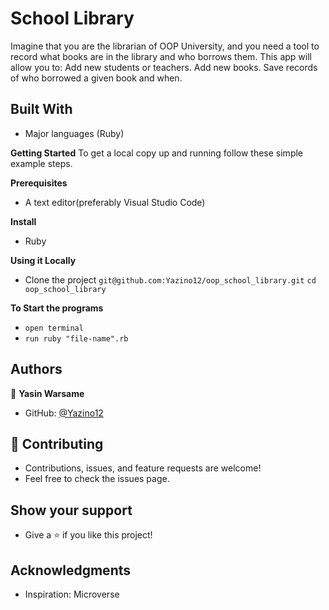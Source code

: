 # School Library

Imagine that you are the librarian of OOP University, and you need a tool to record what books are in the library and who borrows them. This app will allow you to: Add new students or teachers. Add new books. Save records of who borrowed a given book and when.

## Built With

- Major languages (Ruby)

**Getting Started**
To get a local copy up and running follow these simple example steps.

**Prerequisites**

- A text editor(preferably Visual Studio Code)

**Install**

- Ruby

**Using it Locally**

- Clone the project
  `git@github.com:Yazino12/oop_school_library.git`
  `cd oop_school_library`

**To Start the programs**
- `open terminal`
- `run ruby "file-name".rb`

## Authors

👤 **Yasin Warsame**

- GitHub: [@Yazino12](https://github.com/Yazino12)

## 🤝 Contributing

- Contributions, issues, and feature requests are welcome!
- Feel free to check the issues page.

## Show your support

- Give a ⭐️ if you like this project!

## Acknowledgments

- Inspiration: Microverse
